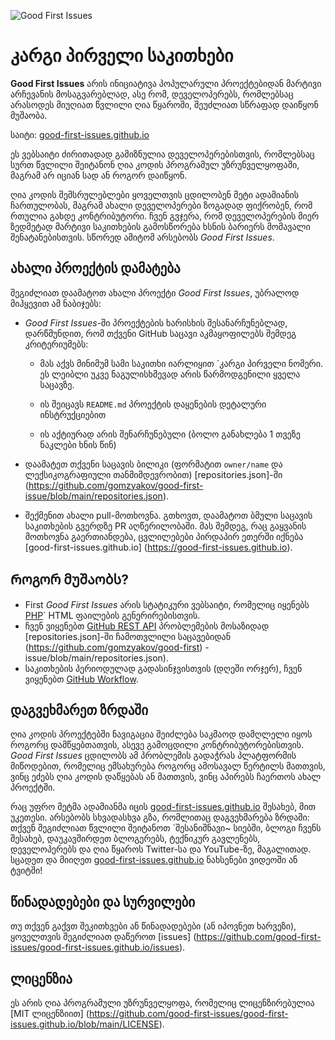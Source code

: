 ![Good First Issues](../assets/github/social-preview.png)

# კარგი პირველი საკითხები

**Good First Issues** არის ინიციატივა პოპულარული პროექტებიდან მარტივი არჩევანის მოსაგვარებლად, ასე რომ, დეველოპერებს, რომლებსაც არასოდეს მიუღიათ წვლილი ღია წყაროში, შეუძლიათ სწრაფად დაიწყონ მუშაობა.

საიტი: [good-first-issues.github.io](https://good-first-issues.github.io)

ეს ვებსაიტი ძირითადად გამიზნულია დეველოპერებისთვის, რომლებსაც სურთ წვლილი შეიტანონ ღია კოდის პროგრამულ უზრუნველყოფაში, მაგრამ არ იციან სად ან როგორ დაიწყონ.

ღია კოდის შემსრულებლები ყოველთვის ცდილობენ მეტი ადამიანის ჩართულობას, მაგრამ ახალი დეველოპერები ზოგადად ფიქრობენ, რომ რთულია გახდე კონტრიბუტორი. ჩვენ გვჯერა, რომ დეველოპერების მიერ ზედმეტად მარტივი საკითხების გამოსწორება ხსნის ბარიერს მომავალი შენატანებისთვის. სწორედ ამიტომ არსებობს *Good First Issues*.

## ახალი პროექტის დამატება

შეგიძლიათ დაამატოთ ახალი პროექტი *Good First Issues*, უბრალოდ მიჰყევით ამ ნაბიჯებს:

- *Good First Issues*-ში პროექტების ხარისხის შესანარჩუნებლად, დარწმუნდით, რომ თქვენი GitHub საცავი აკმაყოფილებს შემდეგ კრიტერიუმებს:

     - მას აქვს მინიმუმ სამი საკითხი იარლიყით `კარგი პირველი ნომერი. ეს ლეიბლი უკვე ნაგულისხმევად არის წარმოდგენილი ყველა საცავზე.

     - ის შეიცავს `README.md` პროექტის დაყენების დეტალური ინსტრუქციებით

     - ის აქტიურად არის შენარჩუნებული (ბოლო განახლება 1 თვეზე ნაკლები ხნის წინ)

- დაამატეთ თქვენი საცავის ბილიკი (ფორმატით `owner/name` და ლექსიკოგრაფიული თანმიმდევრობით) [repositories.json]-ში (https://github.com/gomzyakov/good-first-issue/blob/main/repositories.json).

- შექმენით ახალი pull-მოთხოვნა. გთხოვთ, დაამატოთ ბმული საცავის საკითხების გვერდზე PR აღწერილობაში. მას შემდეგ, რაც გაყვანის მოთხოვნა გაერთიანდება, ცვლილებები პირდაპირ ეთერში იქნება [good-first-issues.github.io] (https://good-first-issues.github.io).

## Როგორ მუშაობს?

- First *Good First Issues* არის სტატიკური ვებსაიტი, რომელიც იყენებს [PHP](https://www.php.net)` HTML ფაილების გენერირებისთვის.
- ჩვენ ვიყენებთ [GitHub REST API](https://docs.github.com/en/rest) პრობლემების მოსაზიდად [repositories.json]-ში ჩამოთვლილი საცავებიდან (https://github.com/gomzyakov/good-first) -issue/blob/main/repositories.json).
- საკითხების პერიოდულად გადასინჯვისთვის (დღეში ორჯერ), ჩვენ ვიყენებთ [GitHub Workflow](https://docs.github.com/en/actions/using-workflows).

## დაგვეხმარეთ ზრდაში

ღია კოდის პროექტებში ნავიგაცია შეიძლება საკმაოდ დამღლელი იყოს როგორც დამწყებთათვის, ასევე გამოცდილი კონტრიბუტორებისთვის. *Good First Issues* ცდილობს ამ პრობლემის გადაჭრას პლატფორმის მიწოდებით, რომელიც ემსახურება როგორც ამოსავალ წერტილს მათთვის, ვინც ეძებს ღია კოდის დაწყებას ან მათთვის, ვინც აპირებს ჩაერთოს ახალ პროექტში.

რაც უფრო მეტმა ადამიანმა იცის [good-first-issues.github.io](https://good-first-issues.github.io) შესახებ, მით უკეთესი. არსებობს სხვადასხვა გზა, რომლითაც დაგვეხმარება ზრდაში: თქვენ შეგიძლიათ წვლილი შეიტანოთ `შესანიშნავი~ სიებში, ბლოგი ჩვენს შესახებ, დაუკავშირდეთ ბლოგერებს, ტექნიკურ გავლენებს, დეველოპერებს და ღია წყაროს Twitter-სა და YouTube-ზე, მაგალითად. სცადეთ და მიიღეთ [good-first-issues.github.io](https://good-first-issues.github.io) ნახსენები ვიდეოში ან ტვიტში!

## წინადადებები და სურვილები

თუ თქვენ გაქვთ შეკითხვები ან წინადადებები (ან იპოვნეთ ხარვეზი), ყოველთვის შეგიძლიათ დაწეროთ [issues] (https://github.com/good-first-issues/good-first-issues.github.io/issues).

## ლიცენზია

ეს არის ღია პროგრამული უზრუნველყოფა, რომელიც ლიცენზირებულია [MIT ლიცენზიით] (https://github.com/good-first-issues/good-first-issues.github.io/blob/main/LICENSE).